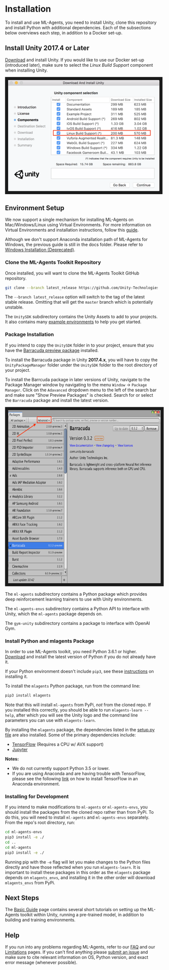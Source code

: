 # Installation

To install and use ML-Agents, you need to install Unity, clone this repository and
install Python with additional dependencies. Each of the subsections below
overviews each step, in addition to a Docker set-up.

## Install **Unity 2017.4** or Later

[Download](https://store.unity.com/download) and install Unity. If you would
like to use our Docker set-up (introduced later), make sure to select the _Linux
Build Support_ component when installing Unity.

<p align="center">
  <img src="images/unity_linux_build_support.png"
       alt="Linux Build Support"
       width="500" border="10" />
</p>

## Environment Setup
We now support a single mechanism for installing ML-Agents on Mac/Windows/Linux using Virtual
Environments. For more information on Virtual Environments and installation instructions,
follow this [guide](Using-Virtual-Environment.md).

Although we don't support Anaconda installation path of ML-Agents for Windows, the previous guide
is still in the docs folder.  Please refer to [Windows Installation (Deprecated)](Installation-Windows.md).

### Clone the ML-Agents Toolkit Repository

Once installed, you will want to clone the ML-Agents Toolkit GitHub repository.

```sh
git clone --branch latest_release https://github.com/Unity-Technologies/ml-agents.git
```
The `--branch latest_release` option will switch to the tag of the latest stable release.
Omitting that will get the `master` branch which is potentially unstable.

The `UnitySDK` subdirectory contains the Unity Assets to add to your projects.
It also contains many [example environments](Learning-Environment-Examples.md)
to help you get started.

### Package Installation

If you intend to copy the `UnitySDK` folder in to your project, ensure that
you have the [Barracuda preview package](https://docs.unity3d.com/Packages/com.unity.barracuda@0.3/manual/index.html) installed.

To install the Barracuda package in Unity **2017.4.x**, you will have to copy the
`UnityPackageManager` folder under the `UnitySDK` folder to the root directory of your
project.

To install the Barrcuda package in later versions of Unity, navigate to the Package
Manager window by navigating to the menu `Window` -> `Package Manager`.  Click on the
`Adavanced` dropdown menu to the left of the search bar and make sure "Show Preview Packages"
is checked.  Search for or select the `Barracuda` package and install the latest version.

<p align="center">
  <img src="images/barracuda-package.png"
       alt="Barracuda Package Manager"
       width="710" border="10"
       height="569" />
</p>

The `ml-agents` subdirectory contains a Python package which provides deep reinforcement
learning trainers to use with Unity environments.

The `ml-agents-envs` subdirectory contains a Python API to interface with Unity, which
the `ml-agents` package depends on.

The `gym-unity` subdirectory contains a package to interface with OpenAI Gym.

### Install Python and mlagents Package

In order to use ML-Agents toolkit, you need Python 3.6.1 or higher.
[Download](https://www.python.org/downloads/) and install the latest version of Python if you do not already have it.

If your Python environment doesn't include `pip3`, see these
[instructions](https://packaging.python.org/guides/installing-using-linux-tools/#installing-pip-setuptools-wheel-with-linux-package-managers)
on installing it.

To install the `mlagents` Python package, run from the command line:

```sh
pip3 install mlagents
```

Note that this will install `ml-agents` from PyPi, _not_ from the cloned repo.
If you installed this correctly, you should be able to run
`mlagents-learn --help`, after which you will see the Unity logo and the command line
parameters you can use with `mlagents-learn`.

By installing the `mlagents` package, the dependencies listed in the [setup.py file](../ml-agents/setup.py) are also installed.
Some of the primary dependencies include:

- [TensorFlow](Background-TensorFlow.md) (Requires a CPU w/ AVX support)
- [Jupyter](Background-Jupyter.md)

**Notes:**

- We do not currently support Python 3.5 or lower.
- If you are using Anaconda and are having trouble with TensorFlow, please see
  the following
  [link](https://www.tensorflow.org/install/pip)
  on how to install TensorFlow in an Anaconda environment.

### Installing for Development

If you intend to make modifications to `ml-agents` or `ml-agents-envs`, you should install
the packages from the cloned repo rather than from PyPi. To do this, you will need to install
 `ml-agents` and `ml-agents-envs` separately. From the repo's root directory, run:

```sh
cd ml-agents-envs
pip3 install -e ./
cd ..
cd ml-agents
pip3 install -e ./
```

Running pip with the `-e` flag will let you make changes to the Python files directly and have those
reflected when you run `mlagents-learn`. It is important to install these packages in this order as the
`mlagents` package depends on `mlagents_envs`, and installing it in the other
order will download `mlagents_envs` from PyPi.

## Next Steps

The [Basic Guide](Basic-Guide.md) page contains several short tutorials on
setting up the ML-Agents toolkit within Unity, running a pre-trained model, in
addition to building and training environments.

## Help

If you run into any problems regarding ML-Agents, refer to our [FAQ](FAQ.md) and
our [Limitations](Limitations.md) pages. If you can't find anything please
[submit an issue](https://github.com/Unity-Technologies/ml-agents/issues) and
make sure to cite relevant information on OS, Python version, and exact error
message (whenever possible).
